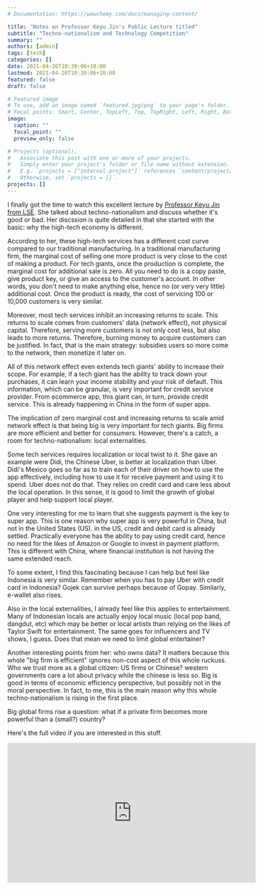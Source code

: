 ```yaml
---
# Documentation: https://wowchemy.com/docs/managing-content/

title: "Notes on Professor Keyu Jin's Public Lecture titled"
subtitle: "Techno-nationalism and Technology Competition"
summary: ""
authors: [admin]
tags: [tech]
categories: []
date: 2021-04-26T10:39:06+10:00
lastmod: 2021-04-26T10:39:06+10:00
featured: false
draft: false

# Featured image
# To use, add an image named `featured.jpg/png` to your page's folder.
# Focal points: Smart, Center, TopLeft, Top, TopRight, Left, Right, BottomLeft, Bottom, BottomRight.
image:
  caption: ""
  focal_point: ""
  preview_only: false

# Projects (optional).
#   Associate this post with one or more of your projects.
#   Simply enter your project's folder or file name without extension.
#   E.g. `projects = ["internal-project"]` references `content/project/deep-learning/index.md`.
#   Otherwise, set `projects = []`.
projects: []
---
```


I finally got the time to watch this excellent lecture by [Professor Keyu Jin from LSE](https://www.lse.ac.uk/economics/people/faculty/keyu-jin). She talked about techno-nationalism and discuss whether it's good or bad. Her discssion is quite detailed in that she started with the basic: why the high-tech economy is different.

According to her, these high-tech services has a different cost curve compared to our traditional manufacturing. In a traditional manufacturing firm, the marginal cost of selling one more product is very close to the cost of making a product. For tech giants, once the production is complete, the marginal cost for additional sale is zero. All you need to do is a copy paste, give product key, or give an access to the customer's account. In other words, you don't need to make anything else, hence no (or very very little) additional cost. Once the product is ready, the cost of servicing 100 or 10,000 customers is very similar.

Moreover, most tech services inhibit an increasing returns to scale. This returns to scale comes from customers' data (network effect), not physical capital. Therefore, serving more customers is not only cost less, but also leads to more returns. Therefore, burning money to acquire customers can be justified. In fact, that is the main strategy: subsidies users so more come to the network, then monetize it later on.

All of this network effect even extends tech giants' ability to increase their scope. For example, if a tech giant has the ability to track down your purchases, it can learn your income stability and your risk of default. This information, which can be granular, is very important for credit service provider. From ecommerce app, this giant can, in turn, provide credit service. This is already happening in China in the form of super apps.

The implication of zero marginal cost and increasing returns to scale amid network effect is that being big is very important for tech giants. Big firms are more efficient and better for consumers. However, there's a catch, a room for techno-nationalism: local externalities.

Some tech services requires localization or local twist to it. She gave an example were Didi, the Chinese Uber, is better at localization than Uber. Didi's Mexico goes so far as to train each of their driver on how to use the app effectively, including how to use it for receive payment and using it to spend. Uber does not do that. They relies on credit card and care less about the local operation. In this sense, it is good to limit the growth of global player and help support local player.

One very interesting for me to learn that she suggests payment is the key to super app. This is one reason why super app is very powerful in China, but not in the United States (US). in the US, credit and debit card is already settled. Practically everyone has the ability to pay using credit card, hence no need for the likes of Amazon or Google to invest in payment platform. This is different with China, where financial institution is not having the same extended reach.

To some extent, I find this fascinating because I can help but feel like Indonesia is very similar. Remember when you has to pay Uber with credit card in Indonesia? Gojek can survive perhaps because of Gopay. Similarly, e-wallet also rises.

Also in the local externalities, I already feel like this applies to entertainment. Many of Indonesian locals are actually enjoy local music (local pop band, dangdut, etc) which may be better or local artists than relying on the likes of Taylor Swift for entertainment. The same goes for influencers and TV shows, I guess. Does that mean we need to limit global entertainer?

Another interesting points from her: who owns data? It matters because this whole "big firm is efficient" ignores non-cost aspect of this whole ruckuss. Who we trust more as a global citizen: US firms or Chinese? western governments care a lot about privacy while the chinese is less so. Big is good in terms of economic efficiency perspective, but possibly not in the moral perspective. In fact, to me, this is the main reason why this whole techno-nationalism is rising in the first place.

Big global firms rise a question: what if a private firm becomes more powerful than a (small?) country?

Here's the full video if you are interested in this stuff.

<iframe width="560" height="315" src="https://www.youtube.com/embed/vUKl0uapYBk" title="YouTube video player" frameborder="0" allow="accelerometer; autoplay; clipboard-write; encrypted-media; gyroscope; picture-in-picture" allowfullscreen></iframe>
